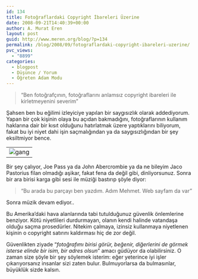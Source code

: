 ```yaml
---
id: 134
title: Fotoğraflardaki Copyright İbareleri Üzerine
date: 2008-09-21T14:40:39+00:00
author: A. Murat Eren
layout: post
guid: http://www.meren.org/blog/?p=134
permalink: /blog/2008/09/fotograflardaki-copyright-ibareleri-uzerine/
pvc_views:
  - "8899"
categories:
  - blogpost
  - Düşünce / Yorum
  - Öğreten Adam Modu
---
```

> &#8220;Ben fotoğrafçının, fotoğraflarını anlamsız copyright ibareleri ile kirletmeyenini severim&#8221;

Şahsen ben bu eğilimi izleyiciye yapılan bir saygısızlık olarak addediyorum. Yapan bir çok kişinin olaya bu açıdan bakmadığını, fotoğraflarının kullanım haklarına dair bir kısıt olduğunu hatırlatmak üzere yaptıklarını biliyorum, fakat bu iyi niyet dahi işin saçmalığından ya da saygısızlığından bir şey eksiltmiyor bence.

<table border="0" width="100%">
  <tr>
    <td align="center">
      <img title="her hakkı saklıdır" src="{{ site.baseurl }}/images/fotograflardaki-copyright-ibareleri-uzerine-copyrighted.jpg" alt="gang" />
    </td>
  </tr>
</table>

Bir şey çalıyor, Joe Pass ya da John Abercrombie ya da ne bileyim Jaco Pastorius filan olmadığı aşikar, fakat fena da değil gibi, dinliyorsunuz. Sonra bir ara birisi karga gibi sesi ile müziği bastırıp şöyle diyor:

> &#8220;Bu arada bu parçayı ben yazdım. Adım Mehmet. Web sayfam da var&#8221;

Sonra müzik devam ediyor..

Bu Amerika&#8217;daki hava alanlarında tabi tutulduğunuz güvenlik önlemlerine benziyor. Kötü niyetlileri durdurmayan, olanın kendi halinde vatandaşa olduğu saçma prosedürler. Nitekim çalmaya, izinsiz kullanmaya niyetlenen kişinin o copyright satırını kaldırması hiç de zor değil.

Güvenlikten ziyade &#8220;_fotoğrafımı birisi görür, beğenir, diğerlerini de görmek isterse elinde bir isim, bir adres olsun_&#8221; amacı güdüyor da olabilirsiniz. O zaman size şöyle bir şey söylemek isterim: eğer yeterince iyi işler çıkarıyorsanız insanlar sizi zaten bulur. Bulmuyorlarsa da bulmasınlar, büyüklük sizde kalsın.
